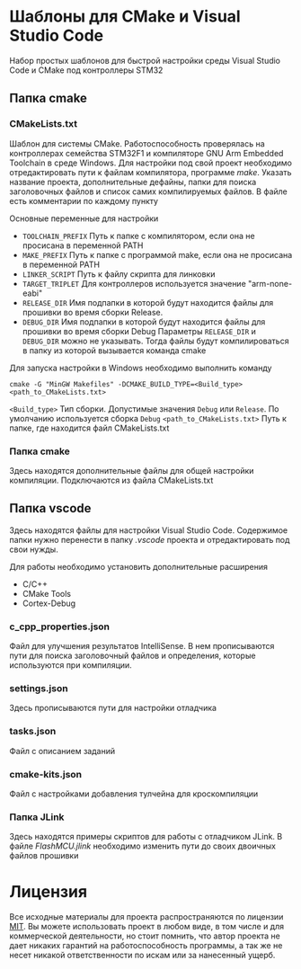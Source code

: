 # Шаблоны для CMake и Visual Studio Code
Набор простых шаблонов для быстрой настройки среды Visual Studio Code и CMake под контроллеры STM32


## Папка cmake

### CMakeLists.txt
Шаблон для системы CMake. Работоспособность проверялась на контроллерах семейства STM32F1 и компиляторе GNU Arm Embedded Toolchain в среде Windows.
Для настройки под свой проект необходимо отредактировать пути к файлам компилятора, программе *make*. Указать название проекта, дополнительные дефайны, папки для поиска заголовочных файлов и список самих компилируемых файлов. В файле есть комментарии по каждому пункту

Основные переменные для настройки
* `TOOLCHAIN_PREFIX` Путь к папке с компилятором, если она не просисана в переменной PATH
* `MAKE_PREFIX` Путь к папке с программой make, если она не просисана в переменной PATH
* `LINKER_SCRIPT` Путь к файлу скрипта для линковки
* `TARGET_TRIPLET` Для контроллеров используется значение "arm-none-eabi"
* `RELEASE_DIR` Имя подпапки в которой будут находится файлы для прошивки во время сборки Release.
* `DEBUG_DIR` Имя подпапки в которой будут находится файлы для прошивки во время сборки Debug
Параметры `RELEASE_DIR` и `DEBUG_DIR` можно не указывать. Тогда файлы будут компилироваться в папку из которой вызывается команда cmake

Для запуска настройки в Windows необходимо выполнить команду

    cmake -G "MinGW Makefiles" -DCMAKE_BUILD_TYPE=<Build_type> <path_to_CMakeLists.txt>
	
`<Build_type>` Тип сборки. Допустимые значения `Debug` или `Release`. По умолчанию используется сборка `Debug`
`<path_to_CMakeLists.txt>` Путь к папке, где находится файл CMakeLists.txt

### Папка cmake
Здесь находятся дополнительные файлы для общей настройки компиляции. Подключаются из файла CMakeLists.txt

## Папка vscode
Здесь находятся файлы для настройки Visual Studio Code. Содержимое папки нужно перенести в папку *.vscode* проекта и отредактировать под свои нужды.

Для работы необходимо установить дополнительные расширения
* C/C++
* CMake Tools
* Cortex-Debug

### c_cpp_properties.json
Файл для улучшения результатов IntelliSense. В нем прописываются пути для поиска заголовочный файлов и определения, которые используются при компиляции.

### settings.json
Здесь прописываются пути для настройки отладчика

### tasks.json
Файл с описанием заданий 

### cmake-kits.json
Файл с настройками добавления тулчейна для кроскомпиляции

### Папка JLink
Здесь находятся примеры скриптов для работы с отладчиком JLink. В файле *FlashMCU.jlink* необходимо изменить пути до своих двоичных файлов прошивки

# Лицензия
Все исходные материалы для проекта распространяются по лицензии [MIT](./LICENSE "Описание лицензии"). Вы можете использовать проект в любом виде, в том числе и для коммерческой деятельности, но стоит помнить, что автор проекта не дает никаких гарантий на работоспособность программы, а так же не несет никакой ответственности по искам или за нанесенный ущерб.
